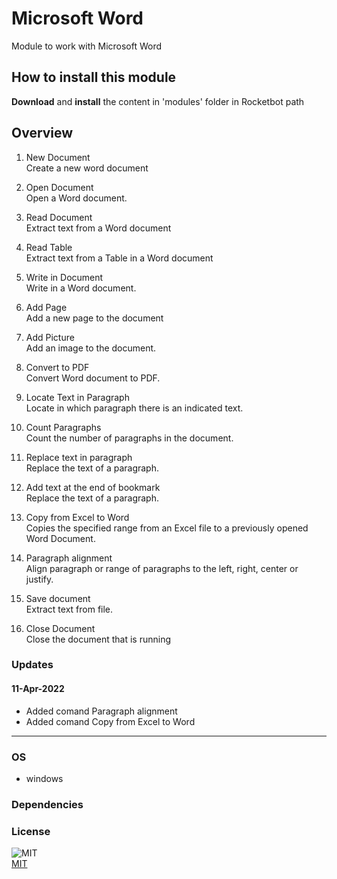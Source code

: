 



# Microsoft Word
  
Module to work with Microsoft Word

## How to install this module
  
__Download__ and __install__ the content in 'modules' folder in Rocketbot path  



## Overview


1. New Document  
Create a new word document

2. Open Document  
Open a Word document.

3. Read Document  
Extract text from a Word document

4. Read Table  
Extract text from a Table in a Word document

5. Write in Document  
Write in a Word document.

6. Add Page  
Add a new page to the document

7. Add Picture  
Add an image to the document.

8. Convert to PDF  
Convert Word document to PDF.

9. Locate Text in Paragraph  
Locate in which paragraph there is an indicated text.

10. Count Paragraphs  
Count the number of paragraphs in the document.

11. Replace text in paragraph  
Replace the text of a paragraph.

12. Add text at the end of bookmark  
Replace the text of a paragraph.

13. Copy from Excel to Word  
Copies the specified range from an Excel file to a previously opened Word Document.

14. Paragraph alignment  
Align paragraph or range of paragraphs to the left, right, center or justify.

15. Save document  
Extract text from file.

16. Close Document  
Close the document that is running  


### Updates
#### 11-Apr-2022
- Added comand Paragraph alignment
- Added comand Copy from Excel to Word

----
### OS

- windows

### Dependencies

### License
  
![MIT](https://camo.githubusercontent.com/107590fac8cbd65071396bb4d04040f76cde5bde/687474703a2f2f696d672e736869656c64732e696f2f3a6c6963656e73652d6d69742d626c75652e7376673f7374796c653d666c61742d737175617265)  
[MIT](http://opensource.org/licenses/mit-license.ph)